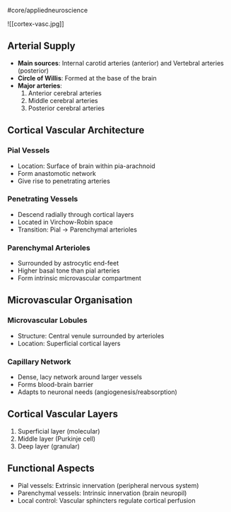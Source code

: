 #core/appliedneuroscience 

![[cortex-vasc.jpg]]

## Arterial Supply

- **Main sources**: Internal carotid arteries (anterior) and Vertebral arteries (posterior)
- **Circle of Willis**: Formed at the base of the brain
- **Major arteries**:
  1. Anterior cerebral arteries
  2. Middle cerebral arteries
  3. Posterior cerebral arteries

## Cortical Vascular Architecture

### Pial Vessels

- Location: Surface of brain within pia-arachnoid
- Form anastomotic network
- Give rise to penetrating arteries

### Penetrating Vessels

- Descend radially through cortical layers
- Located in Virchow-Robin space
- Transition: Pial → Parenchymal arterioles

### Parenchymal Arterioles

- Surrounded by astrocytic end-feet
- Higher basal tone than pial arteries
- Form intrinsic microvascular compartment

## Microvascular Organisation

### Microvascular Lobules

- Structure: Central venule surrounded by arterioles
- Location: Superficial cortical layers

### Capillary Network

- Dense, lacy network around larger vessels
- Forms blood-brain barrier
- Adapts to neuronal needs (angiogenesis/reabsorption)

## Cortical Vascular Layers

1. Superficial layer (molecular)
2. Middle layer (Purkinje cell)
3. Deep layer (granular)

## Functional Aspects

- Pial vessels: Extrinsic innervation (peripheral nervous system)
- Parenchymal vessels: Intrinsic innervation (brain neuropil)
- Local control: Vascular sphincters regulate cortical perfusion
